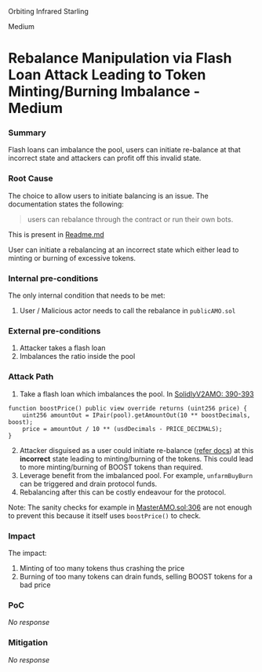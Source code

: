 Orbiting Infrared Starling

Medium

# Rebalance Manipulation via Flash Loan Attack Leading to Token Minting/Burning Imbalance - Medium

### Summary

Flash loans can imbalance the pool, users can initiate re-balance at that incorrect state and attackers can profit off this invalid state.

### Root Cause

The choice to allow users to initiate balancing is an issue. The documentation states the following:

> users can rebalance through the contract or run their own bots.

This is present in [Readme.md](https://github.com/sherlock-audit/2024-10-axion-0xauditagent?tab=readme-ov-file#q-are-there-any-off-chain-mechanisms-for-the-protocol-keeper-bots-arbitrage-bots-etc-we-assume-they-wont-misbehave-delay-or-go-offline-unless-specified-otherwise)

User can initiate a rebalancing at an incorrect state which either lead to minting or burning of excessive tokens.

### Internal pre-conditions

The only internal condition that needs to be met:

1. User / Malicious actor needs to call the rebalance in `publicAMO.sol`

### External pre-conditions

1. Attacker takes a flash loan
2. Imbalances the ratio inside the pool

### Attack Path

1. Take a flash loan which imbalances the pool. In [SolidlyV2AMO: 390-393](https://github.com/sherlock-audit/2024-10-axion/blob/main/liquidity-amo/contracts/SolidlyV2AMO.sol#L390-L393)
```solidity
function boostPrice() public view override returns (uint256 price) {
    uint256 amountOut = IPair(pool).getAmountOut(10 ** boostDecimals, boost);
    price = amountOut / 10 ** (usdDecimals - PRICE_DECIMALS);
}
```
2. Attacker disguised as a user could initiate re-balance ([refer docs](https://github.com/sherlock-audit/2024-10-axion-0xauditagent?tab=readme-ov-file#q-are-there-any-off-chain-mechanisms-for-the-protocol-keeper-bots-arbitrage-bots-etc-we-assume-they-wont-misbehave-delay-or-go-offline-unless-specified-otherwise)) at this **incorrect** state leading to minting/burning of the tokens. This could lead to more minting/burning of BOOST tokens than required.
3. Leverage benefit from the imbalanced pool. For example, `unfarmBuyBurn` can be triggered and drain protocol funds.
4. Rebalancing after this can be costly endeavour for the protocol.

Note: The sanity checks for example in [MasterAMO.sol:306](https://github.com/sherlock-audit/2024-10-axion/blob/main/liquidity-amo/contracts/MasterAMO.sol#L306) are not enough to prevent this because it itself uses `boostPrice()` to check. 

### Impact

The impact:

1. Minting of too many tokens thus crashing the price
2. Burning of too many tokens can drain funds, selling BOOST tokens for a bad price

### PoC

_No response_

### Mitigation

_No response_